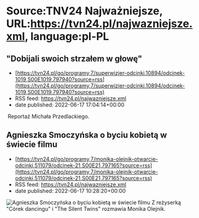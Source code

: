# Source:TNV24 Najważniejsze, URL:https://tvn24.pl/najwazniejsze.xml, language:pl-PL

## "Dobijali swoich strzałem w głowę"
 - [https://tvn24.pl/go/programy,7/superwizjer-odcinki,10894/odcinek-1019,S00E1019,797940?source=rss](https://tvn24.pl/go/programy,7/superwizjer-odcinki,10894/odcinek-1019,S00E1019,797940?source=rss)
 - RSS feed: https://tvn24.pl/najwazniejsze.xml
 - date published: 2022-06-17 17:04:14+00:00

<img alt="" src="https://tvn24.pl/najnowsze/cdn-zdjecie-95e8sl-donbas-za-wolnosc-nasza-i-wasza-5754635/alternates/LANDSCAPE_1280" />
    Reportaż Michała Przedlackiego.

## Agnieszka Smoczyńska o byciu kobietą w świecie filmu
 - [https://tvn24.pl/go/programy,7/monika-olejnik-otwarcie-odcinki,511079/odcinek-21,S00E21,797165?source=rss](https://tvn24.pl/go/programy,7/monika-olejnik-otwarcie-odcinki,511079/odcinek-21,S00E21,797165?source=rss)
 - RSS feed: https://tvn24.pl/najwazniejsze.xml
 - date published: 2022-06-17 10:28:20+00:00

<img alt="Agnieszka Smoczyńska o byciu kobietą w świecie filmu" src="https://tvn24.pl/najnowsze/cdn-zdjecie-hmbzlk-olejnik-smoczynska-5754054/alternates/LANDSCAPE_1280" />
    Z reżyserką "Córek dancingu" i "The Silent Twins" rozmawia Monika Olejnik.

